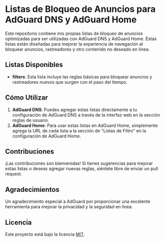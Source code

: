# Listas de Bloqueo de Anuncios para AdGuard DNS y AdGuard Home

Este repositorio contiene mis propias listas de bloqueo de anuncios optimizadas para ser utilizadas con AdGuard DNS y AdGuard Home. Estas listas están diseñadas para mejorar la experiencia de navegación al bloquear anuncios, rastreadores y otro contenido no deseado en línea.

## Listas Disponibles

- **filters**: Esta lista incluye las reglas básicas para bloquear anuncios y rastreadores nuevos que surgen con el paso del tiempo.

## Cómo Utilizar

1. **AdGuard DNS**: Puedes agregar estas listas directamente a tu configuración de AdGuard DNS a través de la interfaz web en la sección reglas de usuario.
2. **AdGuard Home**: Para usar estas listas en AdGuard Home, simplemente agrega la URL de cada lista a la sección de "Listas de Filtro" en la configuración de AdGuard Home.

## Contribuciones

¡Las contribuciones son bienvenidas! Si tienes sugerencias para mejorar estas listas o deseas agregar nuevas reglas, siéntete libre de enviar un pull request.

## Agradecimientos

Un agradecimiento especial a AdGuard por proporcionar una excelente herramienta para mejorar la privacidad y la seguridad en línea.

## Licencia

Este proyecto está bajo la licencia [MIT](LICENSE).
